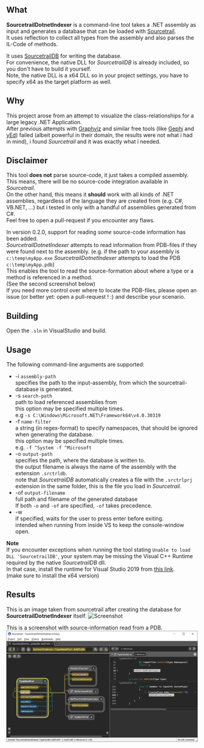 ﻿What
----
**SourcetrailDotnetIndexer** is a command-line tool takes a .NET assembly as input and generates a database that can be loaded with [Sourcetrail](https://www.sourcetrail.com/).\
It uses reflection to collect all types from the assembly and also parses the IL-Code of methods.

It uses [SourcetrailDB](https://github.com/CoatiSoftware/SourcetrailDB) for writing the database.\
For convenience, the native DLL for *SourcetrailDB* is already included, so you don't have to build it yourself.\
Note, the native DLL is a x64 DLL so in your project settings, you have to specify x64 as the target platform as well.

Why
---
This project arose from an attempt to visualize the class-relationships for a large legacy .NET Application.\
After previous attempts with [Graphviz](https://graphviz.org/) and similar free tools (like [Gephi](https://gephi.org/) and [yEd](https://www.yworks.com/products/yed)) failed
(albeit powerful in their domain, the results were not what i had in mind), i found *Sourcetrail* and it was exactly what i needed.

Disclaimer
----------
This tool **does not** parse source-code, it just takes a compiled assembly.\
This means, there will be no source-code integration available in *Sourcetrail*.\
On the other hand, this means it **should** work with all kinds of .NET assemblies, 
regardless of the language they are created from (e.g. C#, VB.NET, ...)
but i tested in only with a handful of assemblies generated from C#.\
Feel free to open a pull-request if you encounter any flaws.

In version 0.2.0, support for reading *some* source-code information has been added.\
*SourcetrailDotnetIndexer* attempts to read information from PDB-files if they were found next to the assembly.
(e.g. if the path to your assembly is `c:\temp\myApp.exe` *SourcetrailDotnetIndexer* attempts to load the PDB `c:\temp\myApp.pdb`)\
This enables the tool to read the source-formation about where a type or a method is referenced in a method.\
(See the second screenshot below)\
If you need more control over where to locate the PDB-files, please open an issue (or better yet: open a pull-request ! :) and describe your scenario.

Building
--------
Open the `.sln` in VisualStudio and build.

Usage
-----
The following command-line arguments are supported:

* -i `assembly-path` \
  specifies the path to the input-assembly, from which the sourcetrail-database is generated.
* -s `search-path`\
  path to load referenced assemblies from \
  this option may be specified multiple times.\
  e.g `-s C:\Windows\Microsoft.NET\Framework64\v4.0.30319`
* -f `name-filter`\
  a string (in regex-format) to specify namespaces, that should be ignored when generating the database. \
  this option may be specified multiple times. \
  e.g. `-f ^System -f ^Microsoft`
* -o `output-path`\
  specifies the path, where the database is written to.\
  the output filename is always the name of the assembly with the extension `.srctrldb`.\
  note that *SourcetrailDB* automatically creates a file with the `.srctrlprj` extension in the same folder,
  this is the file you load in *Sourcetrail*.
* -of `output-filename`\
  full path and filename of the generated database\
  If both `-o` and `-of` are specified, `-of` takes precedence.
* -w\
  if specified, waits for the user to press enter before exiting.\
  intended when running from inside VS to keep the console-window open.

**Note**\
If you encounter exceptions when running the tool stating `Unable to load DLL 'SourcetrailDB'`,
your system may be missing the Visual C++ Runtime required by the native *SourcetrailDB* dll.\
In that case, install the runtime for Visual Studio 2019 from [this link](https://support.microsoft.com/en-us/help/2977003/the-latest-supported-visual-c-downloads).\
(make sure to install the x64 version)

Results
-------
This is an image taken from sourcetrail after creating the database for **SourcetrailDotnetIndexer** itself.
![Screenshot](./Indexer-Classes.png)

This is a screenshot with source-information read from a PDB.
![PdbSupport](./PdbSupport.png)
